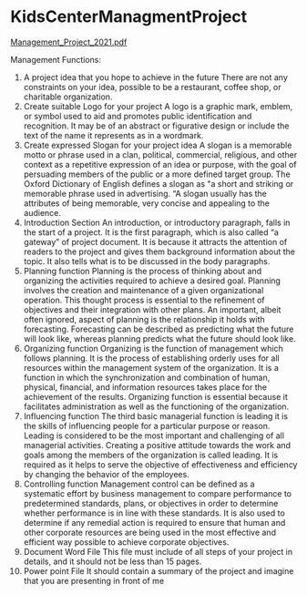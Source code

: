 # KidsCenterManagmentProject
[Management_Project_2021.pdf](https://github.com/reem010/KidsCenterManagmentProject/files/9043230/Management_Project_2021.pdf)
<p>
Management Functions:
  
  1. A project idea that you hope to achieve in the future
  There are not any constraints on your idea, possible to be a restaurant, coffee shop, or
  charitable organization.
  2. Create suitable Logo for your project
  A logo is a graphic mark, emblem, or symbol used to aid and promotes public
  identification and recognition. It may be of an abstract or figurative design or include the
  text of the name it represents as in a wordmark.
  3. Create expressed Slogan for your project idea
  A slogan is a memorable motto or phrase used in a clan, political, commercial, religious,
  and other context as a repetitive expression of an idea or purpose, with the goal of
  persuading members of the public or a more defined target group. The Oxford Dictionary
  of English defines a slogan as "a short and striking or memorable phrase used in
  advertising. “A slogan usually has the attributes of being memorable, very concise and
  appealing to the audience.
  4. Introduction Section
  An introduction, or introductory paragraph, falls in the start of a project. It is the first
  paragraph, which is also called “a gateway” of project document. It is because it attracts
  the attention of readers to the project and gives them background information about the
  topic. It also tells what is to be discussed in the body paragraphs.
  5. Planning function
  Planning is the process of thinking about and organizing the activities required to achieve
  a desired goal. Planning involves the creation and maintenance of a given organizational
  operation. This thought process is essential to the refinement of objectives and their
  integration with other plans. An important, albeit often ignored, aspect of planning is the
  relationship it holds with forecasting. Forecasting can be described as predicting what
  the future will look like, whereas planning predicts what the future should look like.
  6. Organizing function
  Organizing is the function of management which follows planning. It is the process of
  establishing orderly uses for all resources within the management system of the
  organization. It is a function in which the synchronization and combination of human,
  physical, financial, and information resources takes place for the achievement of the
  results. Organizing function is essential because it facilitates administration as well as
  the functioning of the organization.
  7. Influencing function
  The third basic managerial function is leading it is the skills of influencing people for a
  particular purpose or reason. Leading is considered to be the most important and
  challenging of all managerial activities. Creating a positive attitude towards the work and
  goals among the members of the organization is called leading. It is required as it helps to
  serve the objective of effectiveness and efficiency by changing the behavior of the
  employees.
  8. Controlling function
  Management control can be defined as a systematic effort by business management to
  compare performance to predetermined standards, plans, or objectives in order to
  determine whether performance is in line with these standards. It is also used to determine
  if any remedial action is required to ensure that human and other corporate resources are
  being used in the most effective and efficient way possible to achieve corporate objectives.
  9. Document Word File
  This file must include of all steps of your project in details, and it should not be less than
  15 pages.
  10. Power point File
  It should contain a summary of the project and imagine that you are presenting in front of
  me
</p>
